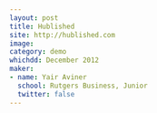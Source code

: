 ```yaml
---
layout: post
title: Hublished
site: http://hublished.com
image:
category: demo 
whichdd: December 2012
maker:
- name: Yair Aviner
  school: Rutgers Business, Junior
  twitter: false
---
```


